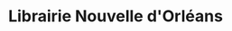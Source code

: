 ---
title: "Librairie Nouvelle d'Orléans"
url: /orleans/librairie-nouvelle-dorleans/
shop: livres
---